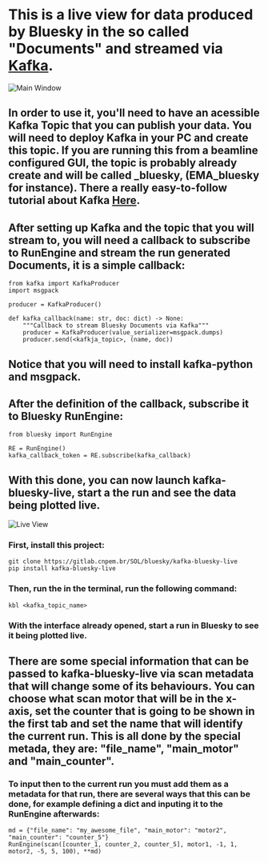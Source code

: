 # This is a live view for data produced by Bluesky in the so called "Documents" and streamed via [Kafka](https://kafka.apache.org/).

![](resource/images/main.png "Main Window")

## In order to use it, you'll need to have an acessible Kafka Topic that you can publish your data. You will need to deploy Kafka in your PC and create this topic. If you are running this from a beamline configured GUI, the topic is probably already create and will be called <BL>_bluesky, (EMA_bluesky for instance). There a really easy-to-follow tutorial about Kafka [Here](https://kafka.apache.org/quickstart).

## After setting up Kafka and the topic that you will stream to, you will need a callback to subscribe to RunEngine and stream the run generated Documents, it is a simple callback:

```
from kafka import KafkaProducer
import msgpack

producer = KafkaProducer()

def kafka_callback(name: str, doc: dict) -> None:
    """Callback to stream Bluesky Documents via Kafka"""
    producer = KafkaProducer(value_serializer=msgpack.dumps)
    producer.send(<kafkja_topic>, (name, doc))
```

## Notice that you will need to install kafka-python and msgpack.

## After the definition of the callback, subscribe it to Bluesky RunEngine:

```
from bluesky import RunEngine

RE = RunEngine()
kafka_callback_token = RE.subscribe(kafka_callback)
```

## With this done, you can now launch kafka-bluesky-live, start a the run and see the data being plotted live.

![](resource/images/live.png "Live View")

### First, install this project:
```
git clone https://gitlab.cnpem.br/SOL/bluesky/kafka-bluesky-live
pip install kafka-bluesky-live
```

### Then, run the in the terminal, run the following command:
```
kbl <kafka_topic_name>
```

### With the interface already opened, start a run in Bluesky to see it being plotted live.

## There are some special information that can be passed to kafka-bluesky-live via scan metadata that will change some of its behaviours. You can choose what scan motor that will be in the x-axis, set the counter that is going to be shown in the first tab and set the name that will identify the current run. This is all done by the special metada, they are: "file_name", "main_motor" and "main_counter".

### To input then to the current run you must add them as a metadata for that run, there are several ways that this can be done, for example defining a dict and inputing it to the RunEngine afterwards:
```
md = {"file_name": "my_awesome_file", "main_motor": "motor2", "main_counter": "counter_5"}
RunEngine(scan([counter_1, counter_2, counter_5], motor1, -1, 1, motor2, -5, 5, 100), **md)
```
